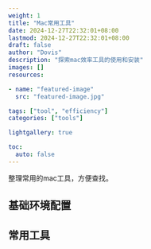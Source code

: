 ```yaml
---
weight: 1
title: "Mac常用工具"
date: 2024-12-27T22:32:01+08:00
lastmod: 2024-12-27T22:32:01+08:00
draft: false
author: "Dovis"
description: "探索mac效率工具的使用和安装"
images: []
resources:

- name: "featured-image"
  src: "featured-image.jpg"

tags: ["tool", "efficiency"]
categories: ["tools"]

lightgallery: true

toc:
  auto: false
---
```


整理常用的mac工具，方便查找。

## 基础环境配置

## 常用工具
